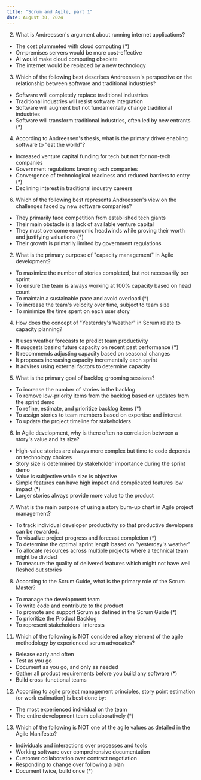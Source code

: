 ```yaml
---
title: "Scrum and Agile, part 1"
date: August 30, 2024
---
```


2. What is Andreessen's argument about running internet applications?
- The cost plummeted with cloud computing (*)
- On-premises servers would be more cost-effective
- AI would make cloud computing obsolete
- The internet would be replaced by a new technology

3. Which of the following best describes Andreessen's perspective on the relationship between software and traditional industries?
- Software will completely replace traditional industries
- Traditional industries will resist software integration
- Software will augment but not fundamentally change traditional industries
- Software will transform traditional industries, often led by new entrants (*)

4. According to Andreessen's thesis, what is the primary driver enabling software to "eat the world"?
- Increased venture capital funding for tech but not for non-tech companies
- Government regulations favoring tech companies
- Convergence of technological readiness and reduced barriers to entry (*)
- Declining interest in traditional industry careers

6. Which of the following best represents Andreessen's view on the challenges faced by new software companies?
- They primarily face competition from established tech giants
- Their main obstacle is a lack of available venture capital
- They must overcome economic headwinds while proving their worth and justifying valuations (*)
- Their growth is primarily limited by government regulations

2. What is the primary purpose of "capacity management" in Agile development?
- To maximize the number of stories completed, but not necessarily per sprint
- To ensure the team is always working at 100% capacity based on head count
- To maintain a sustainable pace and avoid overload (*)
- To increase the team's velocity over time, subject to team size
- To minimize the time spent on each user story

4. How does the concept of "Yesterday's Weather" in Scrum relate to capacity planning?
- It uses weather forecasts to predict team productivity
- It suggests basing future capacity on recent past performance (*)
- It recommends adjusting capacity based on seasonal changes
- It proposes increasing capacity incrementally each sprint
- It advises using external factors to determine capacity

5. What is the primary goal of backlog grooming sessions?
- To increase the number of stories in the backlog
- To remove low-priority items from the backlog based on updates from the sprint demo
- To refine, estimate, and prioritize backlog items (*)
- To assign stories to team members based on expertise and interest
- To update the project timeline for stakeholders

6. In Agile development, why is there often no correlation between a story's value and its size?
- High-value stories are always more complex but time to code depends on technology choices
- Story size is determined by stakeholder importance during the sprint demo
- Value is subjective while size is objective
- Simple features can have high impact and complicated features low impact (*)
- Larger stories always provide more value to the product

7. What is the main purpose of using a story burn-up chart in Agile project management?
- To track individual developer productivity so that productive developers can be rewarded.
- To visualize project progress and forecast completion (*)
- To determine the optimal sprint length based on "yesterday's weather"
- To allocate resources across multiple projects where a technical team might be divided
- To measure the quality of delivered features which might not have well fleshed out stories

8. According to the Scrum Guide, what is the primary role of the Scrum Master?
- To manage the development team
- To write code and contribute to the product
- To promote and support Scrum as defined in the Scrum Guide (*)
- To prioritize the Product Backlog
- To represent stakeholders' interests

11. Which of the following is NOT considered a key element of the agile methodology by experienced scrum advocates?
- Release early and often
- Test as you go
- Document as you go, and only as needed
- Gather all product requirements before you build any software (*)
- Build cross-functional teams

12. According to agile project management principles, story point estimation (or work estimation) is best done by:
- The most experienced individual on the team
- The entire development team collaboratively (*)

13. Which of the following is NOT one of the agile values as detailed in the Agile Manifesto?
- Individuals and interactions over processes and tools
- Working software over comprehensive documentation
- Customer collaboration over contract negotiation
- Responding to change over following a plan
- Document twice, build once (*)
